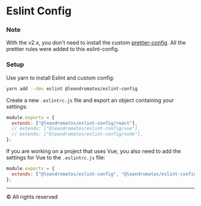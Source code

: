 # Eslint Config

### Note

With the v2.x, you don't need to install the custom [prettier-config](https://github.com/leandromatos/prettier-config). All the prettier rules were added to this eslint-config.

### Setup

Use yarn to install Eslint and custom config:

```sh
yarn add --dev eslint @leandromatos/eslint-config
```

Create a new `.eslintrc.js` file and export an object containing your settings:

```js
module.exports = {
  extends: ["@leandromatos/eslint-config/react"],
  // extends: ["@leandromatos/eslint-config/vue"],
  // extends: ["@leandromatos/eslint-config/node"],
};
```

If you are working on a project that uses Vue, you also need to add the settings for Vue to the `.eslintrc.js` file:

```js
module.exports = {
  extends: ["@leandromatos/eslint-config", "@leandromatos/eslint-config/vue"],
};
```

---

&copy; All rights reserved
